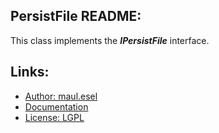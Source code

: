 ## PersistFile README:
This class implements the ***IPersistFile*** interface.

## Links:
* [Author: maul.esel](https://github.com/maul-esel)
* [Documentation](http://maul-esel.github.com/COM-Classes/master/PersistFile)
* [License: LGPL](http://www.gnu.org/licenses/lgpl-2.1.txt)